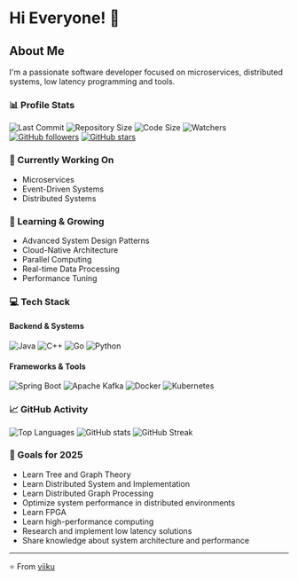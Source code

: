 # Hi Everyone! 👋

## About Me
I'm a passionate software developer focused on microservices, distributed systems, low latency programming and tools.

### 📊 Profile Stats
<!-- ![Profile Views](https://komarev.com/ghpvc/?username=viiku&color=brightgreen) -->
![Last Commit](https://img.shields.io/github/last-commit/viiku/viiku?style=flat-square)
![Repository Size](https://img.shields.io/github/repo-size/viiku/viiku?style=flat-square)
![Code Size](https://img.shields.io/github/languages/code-size/viiku/viiku?style=flat-square)
![Watchers](https://img.shields.io/github/watchers/viiku/viiku?style=social)
[![GitHub followers](https://img.shields.io/github/followers/viiku?style=social)](https://github.com/viiku)
[![GitHub stars](https://img.shields.io/github/stars/viiku?style=social)](https://github.com/viiku)

### 🔭 Currently Working On
- Microservices
- Event-Driven Systems
- Distributed Systems
<!-- - Low Latency Computing Systems
- High Performance Computing (HPC) Solutions
- Performance Optimization -->

### 🌱 Learning & Growing
- Advanced System Design Patterns
- Cloud-Native Architecture
- Parallel Computing
- Real-time Data Processing
- Performance Tuning

### 💻 Tech Stack
#### Backend & Systems
![Java](https://img.shields.io/badge/-Java-ED8B00?style=flat-square&logo=openjdk&logoColor=white)
![C++](https://img.shields.io/badge/-C++-00599C?style=flat-square&logo=c%2B%2B&logoColor=white)
![Go](https://img.shields.io/badge/-Go-00ADD8?style=flat-square&logo=go&logoColor=white)
![Python](https://img.shields.io/badge/-Python-3776AB?style=flat-square&logo=Python&logoColor=white)

#### Frameworks & Tools
![Spring Boot](https://img.shields.io/badge/-Spring%20Boot-6DB33F?style=flat-square&logo=spring&logoColor=white)
![Apache Kafka](https://img.shields.io/badge/-Kafka-231F20?style=flat-square&logo=apache-kafka&logoColor=white)
![Docker](https://img.shields.io/badge/-Docker-2496ED?style=flat-square&logo=docker&logoColor=white)
![Kubernetes](https://img.shields.io/badge/-Kubernetes-326CE5?style=flat-square&logo=kubernetes&logoColor=white)

### 📈 GitHub Activity
![Top Languages](https://github-readme-stats.vercel.app/api/top-langs/?username=viiku&layout=compact&theme=radical)
![GitHub stats](https://github-readme-stats.vercel.app/api?username=viiku&show_icons=true&theme=radical&include_all_commits=true&count_private=true)
![GitHub Streak](https://github-readme-streak-stats.herokuapp.com/?user=viiku&theme=radical)


### 🎯 Goals for 2025
- Learn Tree and Graph Theory
- Learn Distributed System and Implementation
- Learn Distributed Graph Processing
- Optimize system performance in distributed environments
- Learn FPGA
- Learn high-performance computing
- Research and implement low latency solutions
- Share knowledge about system architecture and performance


---
⭐️ From [viiku](https://github.com/viiku)